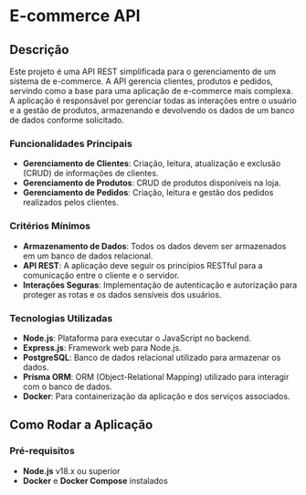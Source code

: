 # E-commerce API

## Descrição

Este projeto é uma API REST simplificada para o gerenciamento de um sistema de e-commerce. A API gerencia clientes, produtos e pedidos, servindo como a base para uma aplicação de e-commerce mais complexa. A aplicação é responsável por gerenciar todas as interações entre o usuário e a gestão de produtos, armazenando e devolvendo os dados de um banco de dados conforme solicitado.

### Funcionalidades Principais

- **Gerenciamento de Clientes**: Criação, leitura, atualização e exclusão (CRUD) de informações de clientes.
- **Gerenciamento de Produtos**: CRUD de produtos disponíveis na loja.
- **Gerenciamento de Pedidos**: Criação, leitura e gestão dos pedidos realizados pelos clientes.

### Critérios Mínimos

- **Armazenamento de Dados**: Todos os dados devem ser armazenados em um banco de dados relacional.
- **API REST**: A aplicação deve seguir os princípios RESTful para a comunicação entre o cliente e o servidor.
- **Interações Seguras**: Implementação de autenticação e autorização para proteger as rotas e os dados sensíveis dos usuários.

### Tecnologias Utilizadas

- **Node.js**: Plataforma para executar o JavaScript no backend.
- **Express.js**: Framework web para Node.js.
- **PostgreSQL**: Banco de dados relacional utilizado para armazenar os dados.
- **Prisma ORM**: ORM (Object-Relational Mapping) utilizado para interagir com o banco de dados.
- **Docker**: Para containerização da aplicação e dos serviços associados.

## Como Rodar a Aplicação

### Pré-requisitos

- **Node.js** v18.x ou superior
- **Docker** e **Docker Compose** instalados